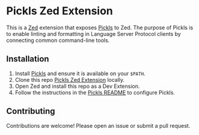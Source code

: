 # Pickls Zed Extension

This is a [Zed](https://github.com/zed-industries/zed) extension that exposes
[Pickls](https://github.com/wbbradley/pickls) to Zed. The purpose of Pickls is
to enable linting and formatting in Language Server Protocol clients by
connecting common command-line tools.

## Installation

1. Install [Pickls](https://github.com/wbbradley/pickls) and ensure it is
   available on your `$PATH`.
2. Clone this repo [Pickls Zed Extension](https://github.com/wbbradley/pickls-zed) locally.
3. Open Zed and install this repo as a Dev Extension.
4. Follow the instructions in the [Pickls README](https://github.com/wbbradley/pickls#installation)
   to configure Pickls.

## Contributing

Contributions are welcome! Please open an issue or submit a pull request.
